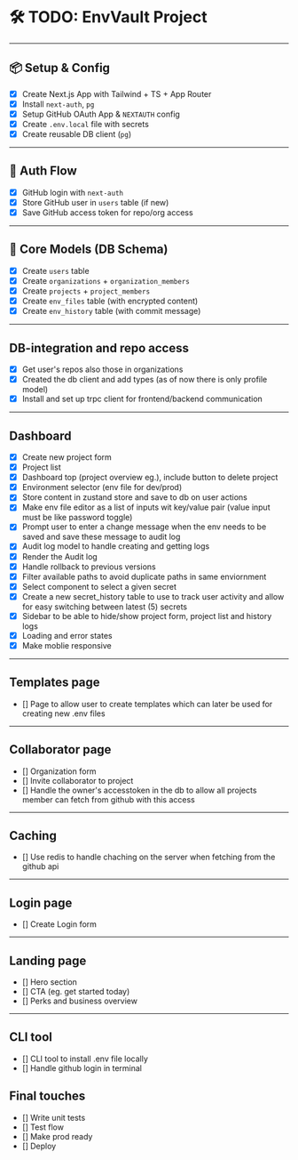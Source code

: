 # 🛠️ TODO: EnvVault Project

---

## 📦 Setup & Config

- [x] Create Next.js App with Tailwind + TS + App Router
- [x] Install `next-auth`, `pg`
- [x] Setup GitHub OAuth App & `NEXTAUTH` config
- [x] Create `.env.local` file with secrets
- [x] Create reusable DB client (`pg`)

---

## 🔐 Auth Flow

- [x] GitHub login with `next-auth`
- [x] Store GitHub user in `users` table (if new)
- [x] Save GitHub access token for repo/org access

---

## 🧩 Core Models (DB Schema)

- [x] Create `users` table
- [x] Create `organizations` + `organization_members`
- [x] Create `projects` + `project_members`
- [x] Create `env_files` table (with encrypted content)
- [x] Create `env_history` table (with commit message)

---

## DB-integration and repo access

- [x] Get user's repos also those in organizations
- [x] Created the db client and add types (as of now there is only profile model)
- [x] Install and set up trpc client for frontend/backend communication

---

## Dashboard

- [x] Create new project form
- [x] Project list
- [x] Dashboard top (project overview eg.), include button to delete project
- [x] Environment selector (env file for dev/prod)
- [x] Store content in zustand store and save to db on user actions
- [x] Make env file editor as a list of inputs wit key/value pair (value input must be like password toggle)
- [x] Prompt user to enter a change message when the env needs to be saved and save these message to audit log
- [x] Audit log model to handle creating and getting logs
- [x] Render the Audit log
- [x] Handle rollback to previous versions
- [x] Filter available paths to avoid duplicate paths in same enviornment
- [x] Select component to select a given secret
- [x] Create a new secret_history table to use to track user activity and allow for easy switching between latest (5) secrets
- [x] Sidebar to be able to hide/show project form, project list and history logs
- [x] Loading and error states
- [x] Make moblie responsive

---

## Templates page

- [] Page to allow user to create templates which can later be used for creating new .env files

---

## Collaborator page

- [] Organization form
- [] Invite collaborator to project
- [] Handle the owner's accesstoken in the db to allow all projects member can fetch from github with this access

---

## Caching

- [] Use redis to handle chaching on the server when fetching from the github api

---

## Login page

- [] Create Login form

---

## Landing page

- [] Hero section
- [] CTA (eg. get started today)
- [] Perks and business overview

---

## CLI tool

- [] CLI tool to install .env file locally
- [] Handle github login in terminal

## Final touches

- [] Write unit tests
- [] Test flow
- [] Make prod ready
- [] Deploy
